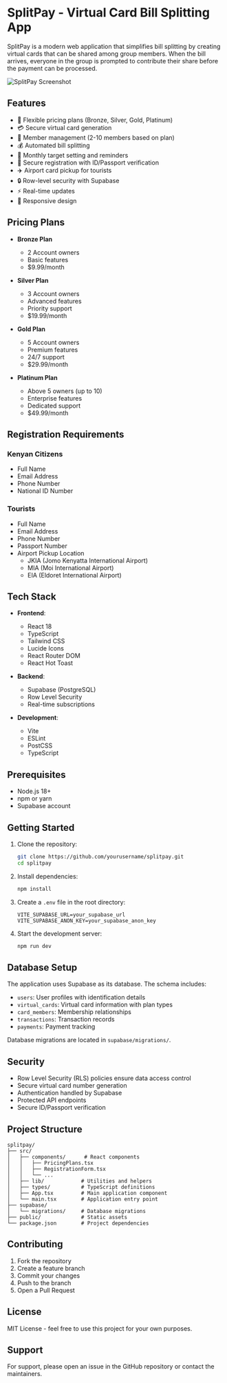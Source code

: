 # SplitPay - Virtual Card Bill Splitting App

SplitPay is a modern web application that simplifies bill splitting by creating virtual cards that can be shared among group members. When the bill arrives, everyone in the group is prompted to contribute their share before the payment can be processed.

![SplitPay Screenshot](https://images.unsplash.com/photo-1556742049-0cfed4f6a45d?auto=format&fit=crop&q=80&w=1200)

## Features

- 🎯 Flexible pricing plans (Bronze, Silver, Gold, Platinum)
- 💳 Secure virtual card generation
- 👥 Member management (2-10 members based on plan)
- 💰 Automated bill splitting
- 🎯 Monthly target setting and reminders
- 🛂 Secure registration with ID/Passport verification
- ✈️ Airport card pickup for tourists
- 🔒 Row-level security with Supabase
- ⚡ Real-time updates
- 📱 Responsive design

## Pricing Plans

- **Bronze Plan**
  - 2 Account owners
  - Basic features
  - $9.99/month

- **Silver Plan**
  - 3 Account owners
  - Advanced features
  - Priority support
  - $19.99/month

- **Gold Plan**
  - 5 Account owners
  - Premium features
  - 24/7 support
  - $29.99/month

- **Platinum Plan**
  - Above 5 owners (up to 10)
  - Enterprise features
  - Dedicated support
  - $49.99/month

## Registration Requirements

### Kenyan Citizens
- Full Name
- Email Address
- Phone Number
- National ID Number

### Tourists
- Full Name
- Email Address
- Phone Number
- Passport Number
- Airport Pickup Location
  - JKIA (Jomo Kenyatta International Airport)
  - MIA (Moi International Airport)
  - EIA (Eldoret International Airport)

## Tech Stack

- **Frontend**:
  - React 18
  - TypeScript
  - Tailwind CSS
  - Lucide Icons
  - React Router DOM
  - React Hot Toast

- **Backend**:
  - Supabase (PostgreSQL)
  - Row Level Security
  - Real-time subscriptions

- **Development**:
  - Vite
  - ESLint
  - PostCSS
  - TypeScript

## Prerequisites

- Node.js 18+
- npm or yarn
- Supabase account

## Getting Started

1. Clone the repository:
   ```bash
   git clone https://github.com/yourusername/splitpay.git
   cd splitpay
   ```

2. Install dependencies:
   ```bash
   npm install
   ```

3. Create a `.env` file in the root directory:
   ```env
   VITE_SUPABASE_URL=your_supabase_url
   VITE_SUPABASE_ANON_KEY=your_supabase_anon_key
   ```

4. Start the development server:
   ```bash
   npm run dev
   ```

## Database Setup

The application uses Supabase as its database. The schema includes:

- `users`: User profiles with identification details
- `virtual_cards`: Virtual card information with plan types
- `card_members`: Membership relationships
- `transactions`: Transaction records
- `payments`: Payment tracking

Database migrations are located in `supabase/migrations/`.

## Security

- Row Level Security (RLS) policies ensure data access control
- Secure virtual card number generation
- Authentication handled by Supabase
- Protected API endpoints
- Secure ID/Passport verification

## Project Structure

```
splitpay/
├── src/
│   ├── components/      # React components
│   │   ├── PricingPlans.tsx
│   │   ├── RegistrationForm.tsx
│   │   └── ...
│   ├── lib/            # Utilities and helpers
│   ├── types/          # TypeScript definitions
│   ├── App.tsx         # Main application component
│   └── main.tsx        # Application entry point
├── supabase/
│   └── migrations/     # Database migrations
├── public/             # Static assets
└── package.json        # Project dependencies
```

## Contributing

1. Fork the repository
2. Create a feature branch
3. Commit your changes
4. Push to the branch
5. Open a Pull Request

## License

MIT License - feel free to use this project for your own purposes.

## Support

For support, please open an issue in the GitHub repository or contact the maintainers.